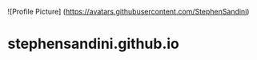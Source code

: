 ![Profile Picture] (https://avatars.githubusercontent.com/StephenSandini)
# stephensandini.github.io
